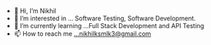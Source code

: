 - 👋 Hi, I’m Nikhil
- 👀 I’m interested in ... Software Testing, Software Development.
- 🌱 I’m currently learning ...Full Stack Development and API Testing
- 📫 How to reach me ...nikhilksmlk3@gmail.com

<!---
Nikhil-3120/Nikhil-3120 is a ✨ special ✨ repository because its `README.md` (this file) appears on your GitHub profile.
You can click the Preview link to take a look at your changes.
--->
